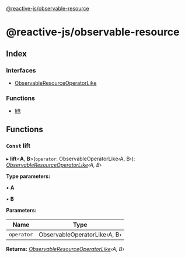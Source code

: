 [@reactive-js/observable-resource](README.md)

# @reactive-js/observable-resource

## Index

### Interfaces

* [ObservableResourceOperatorLike](interfaces/observableresourceoperatorlike.md)

### Functions

* [lift](README.md#const-lift)

## Functions

### `Const` lift

▸ **lift**<**A**, **B**>(`operator`: ObservableOperatorLike‹A, B›): *[ObservableResourceOperatorLike](interfaces/observableresourceoperatorlike.md)‹A, B›*

**Type parameters:**

▪ **A**

▪ **B**

**Parameters:**

Name | Type |
------ | ------ |
`operator` | ObservableOperatorLike‹A, B› |

**Returns:** *[ObservableResourceOperatorLike](interfaces/observableresourceoperatorlike.md)‹A, B›*
